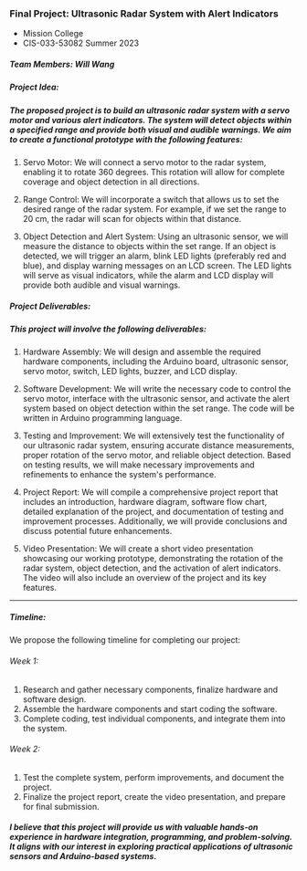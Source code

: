 ### Final Project: Ultrasonic Radar System with Alert Indicators

- Mission College
- CIS-033-53082 Summer 2023

##### Team Members: Will Wang

##### Project Idea:

##### The proposed project is to build an ultrasonic radar system with a servo motor and various alert indicators. The system will detect objects within a specified range and provide both visual and audible warnings. We aim to create a functional prototype with the following features:

1. Servo Motor: We will connect a servo motor to the radar system, enabling it to rotate 360 degrees. This rotation will allow for complete coverage and object detection in all directions.

2. Range Control: We will incorporate a switch that allows us to set the desired range of the radar system. For example, if we set the range to 20 cm, the radar will scan for objects within that distance.

3. Object Detection and Alert System: Using an ultrasonic sensor, we will measure the distance to objects within the set range. If an object is detected, we will trigger an alarm, blink LED lights (preferably red and blue), and display warning messages on an LCD screen. The LED lights will serve as visual indicators, while the alarm and LCD display will provide both audible and visual warnings.

##### Project Deliverables:

##### This project will involve the following deliverables:

1. Hardware Assembly: We will design and assemble the required hardware components, including the Arduino board, ultrasonic sensor, servo motor, switch, LED lights, buzzer, and LCD display.

2. Software Development: We will write the necessary code to control the servo motor, interface with the ultrasonic sensor, and activate the alert system based on object detection within the set range. The code will be written in Arduino programming language.

3. Testing and Improvement: We will extensively test the functionality of our ultrasonic radar system, ensuring accurate distance measurements, proper rotation of the servo motor, and reliable object detection. Based on testing results, we will make necessary improvements and refinements to enhance the system's performance.

4. Project Report: We will compile a comprehensive project report that includes an introduction, hardware diagram, software flow chart, detailed explanation of the project, and documentation of testing and improvement processes. Additionally, we will provide conclusions and discuss potential future enhancements.

5. Video Presentation: We will create a short video presentation showcasing our working prototype, demonstrating the rotation of the radar system, object detection, and the activation of alert indicators. The video will also include an overview of the project and its key features.

<hr/>

##### Timeline:

We propose the following timeline for completing our project:

###### Week 1:

1. Research and gather necessary components, finalize hardware and software design.
2. Assemble the hardware components and start coding the software.
3. Complete coding, test individual components, and integrate them into the system.

###### Week 2:

1. Test the complete system, perform improvements, and document the project.
2. Finalize the project report, create the video presentation, and prepare for final submission.

##### I believe that this project will provide us with valuable hands-on experience in hardware integration, programming, and problem-solving. It aligns with our interest in exploring practical applications of ultrasonic sensors and Arduino-based systems.
